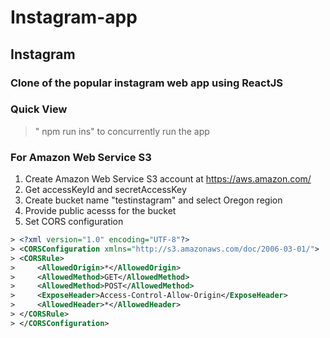# Instagram-app

## Instagram
### Clone of the popular instagram web app using ReactJS 

### Quick View
> " npm run ins" to concurrently run the app

### For Amazon Web Service S3
1. Create Amazon Web Service S3 account at https://aws.amazon.com/
2. Get accessKeyId and secretAccessKey
3. Create bucket name "testinstagram" and select Oregon region
4. Provide public acesss for the bucket
5. Set CORS configuration
```xml
> <?xml version="1.0" encoding="UTF-8"?>
> <CORSConfiguration xmlns="http://s3.amazonaws.com/doc/2006-03-01/">
> <CORSRule>
>     <AllowedOrigin>*</AllowedOrigin>
>     <AllowedMethod>GET</AllowedMethod>
>     <AllowedMethod>POST</AllowedMethod>
>     <ExposeHeader>Access-Control-Allow-Origin</ExposeHeader>
>     <AllowedHeader>*</AllowedHeader>
> </CORSRule>
> </CORSConfiguration>
```
